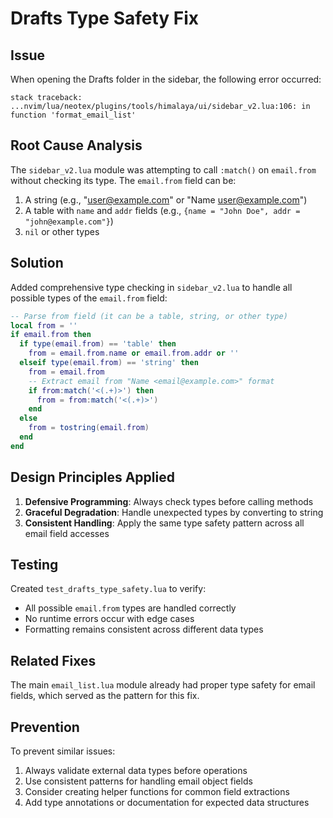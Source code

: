 # Drafts Type Safety Fix

## Issue
When opening the Drafts folder in the sidebar, the following error occurred:
```
stack traceback: ...nvim/lua/neotex/plugins/tools/himalaya/ui/sidebar_v2.lua:106: in function 'format_email_list'
```

## Root Cause Analysis
The `sidebar_v2.lua` module was attempting to call `:match()` on `email.from` without checking its type. The `email.from` field can be:
1. A string (e.g., "user@example.com" or "Name <user@example.com>")
2. A table with `name` and `addr` fields (e.g., `{name = "John Doe", addr = "john@example.com"}`)
3. `nil` or other types

## Solution
Added comprehensive type checking in `sidebar_v2.lua` to handle all possible types of the `email.from` field:

```lua
-- Parse from field (it can be a table, string, or other type)
local from = ''
if email.from then
  if type(email.from) == 'table' then
    from = email.from.name or email.from.addr or ''
  elseif type(email.from) == 'string' then
    from = email.from
    -- Extract email from "Name <email@example.com>" format
    if from:match('<(.+)>') then
      from = from:match('<(.+)>')
    end
  else
    from = tostring(email.from)
  end
end
```

## Design Principles Applied
1. **Defensive Programming**: Always check types before calling methods
2. **Graceful Degradation**: Handle unexpected types by converting to string
3. **Consistent Handling**: Apply the same type safety pattern across all email field accesses

## Testing
Created `test_drafts_type_safety.lua` to verify:
- All possible `email.from` types are handled correctly
- No runtime errors occur with edge cases
- Formatting remains consistent across different data types

## Related Fixes
The main `email_list.lua` module already had proper type safety for email fields, which served as the pattern for this fix.

## Prevention
To prevent similar issues:
1. Always validate external data types before operations
2. Use consistent patterns for handling email object fields
3. Consider creating helper functions for common field extractions
4. Add type annotations or documentation for expected data structures